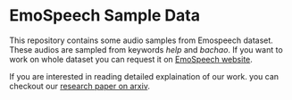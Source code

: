 # EmoSpeech Sample Data

This repository contains some audio samples from Emospeech dataset. These audios are sampled from keywords *help* and *bachao*. If you want to work on whole dataset you can request it on [EmoSpeech website](https://emo-speech.web.app/). 

If you are interested in reading detailed explaination of our work. you can checkout our [research paper on arxiv](https://arxiv.org/abs/1910.13801).
